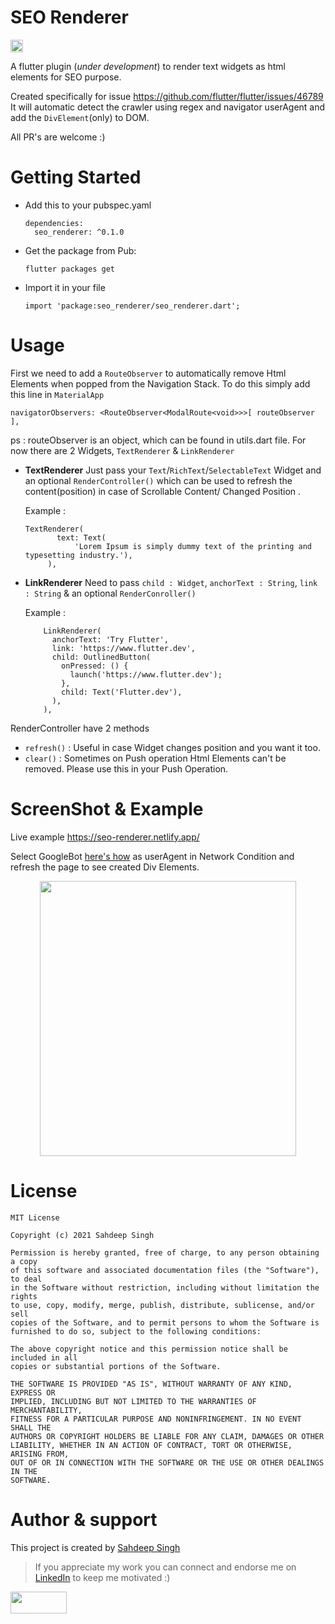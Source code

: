 # SEO Renderer
<a href="https://pub.dev/packages/seo_renderer"> <img height="20" alt="Pub" src="https://img.shields.io/pub/v/seo_renderer.svg?style=for-the-badge">
  </a>

A flutter plugin (*under development*) to render text widgets as html elements for SEO purpose.

Created specifically for issue https://github.com/flutter/flutter/issues/46789 
It will automatic detect the crawler using regex and navigator userAgent and add the `DivElement`(only) to DOM.

All PR's are welcome :) 

# Getting Started

* Add this to your pubspec.yaml
  ```
  dependencies:
    seo_renderer: ^0.1.0
  
  ```
* Get the package from Pub:

  ```
  flutter packages get
  ```
* Import it in your file

  ```
  import 'package:seo_renderer/seo_renderer.dart';
  ```
  
# Usage
First we need to add a `RouteObserver` to automatically remove Html Elements when popped from the Navigation Stack.
To do this simply add this line in `MaterialApp`
```
navigatorObservers: <RouteObserver<ModalRoute<void>>>[ routeObserver ],
```
ps : routeObserver is an object, which can be found in utils.dart file.
For now there are 2 Widgets, `TextRenderer` & `LinkRenderer`
 - **TextRenderer**
   Just pass your `Text`/`RichText`/`SelectableText` Widget and an optional `RenderController()` which can be used to refresh the content(position) in case of Scrollable Content/ Changed Position .
    
    Example : 
   ```
   TextRenderer(
          text: Text(
              'Lorem Ipsum is simply dummy text of the printing and typesetting industry.'),
        ),
   ```
  - **LinkRenderer**
    Need to pass `child : Widget`, `anchorText : String`, `link : String` & an  optional `RenderConroller()`
    
    Example : 
    ```
        LinkRenderer(
          anchorText: 'Try Flutter',
          link: 'https://www.flutter.dev',
          child: OutlinedButton(
            onPressed: () {
              launch('https://www.flutter.dev');
            },
            child: Text('Flutter.dev'),
          ),
        ),
    ```
RenderController have 2 methods
 - `refresh()` : Useful in case Widget changes position and you want it too.
 - `clear()` : Sometimes on Push operation Html Elements can't be removed. Please use this in your Push Operation.
 
  
# ScreenShot & Example
Live example https://seo-renderer.netlify.app/

Select GoogleBot [here's how](https://www.howtogeek.com/113439/how-to-change-your-browsers-user-agent-without-installing-any-extensions/) as userAgent in Network Condition and refresh the page to see created Div Elements.

<p align="center">
<img src="https://raw.githubusercontent.com/iamSahdeep/seo_renderer/master/assets/1.png" width="410" height="440">
</p>

# License
```
MIT License

Copyright (c) 2021 Sahdeep Singh

Permission is hereby granted, free of charge, to any person obtaining a copy
of this software and associated documentation files (the "Software"), to deal
in the Software without restriction, including without limitation the rights
to use, copy, modify, merge, publish, distribute, sublicense, and/or sell
copies of the Software, and to permit persons to whom the Software is
furnished to do so, subject to the following conditions:

The above copyright notice and this permission notice shall be included in all
copies or substantial portions of the Software.

THE SOFTWARE IS PROVIDED "AS IS", WITHOUT WARRANTY OF ANY KIND, EXPRESS OR
IMPLIED, INCLUDING BUT NOT LIMITED TO THE WARRANTIES OF MERCHANTABILITY,
FITNESS FOR A PARTICULAR PURPOSE AND NONINFRINGEMENT. IN NO EVENT SHALL THE
AUTHORS OR COPYRIGHT HOLDERS BE LIABLE FOR ANY CLAIM, DAMAGES OR OTHER
LIABILITY, WHETHER IN AN ACTION OF CONTRACT, TORT OR OTHERWISE, ARISING FROM,
OUT OF OR IN CONNECTION WITH THE SOFTWARE OR THE USE OR OTHER DEALINGS IN THE
SOFTWARE.
```

# Author & support
This project is created by [Sahdeep Singh](https://github.com/iamSahdeep)
> If you appreciate my work you can connect and endorse me on [LinkedIn](https://www.linkedin.com/in/iamsahdeep/) to keep me motivated :)

<img src="https://cdn-images-1.medium.com/max/1200/1*2yFbiGdcACiuLGo4dMKmJw.jpeg" width="90" height="35">
